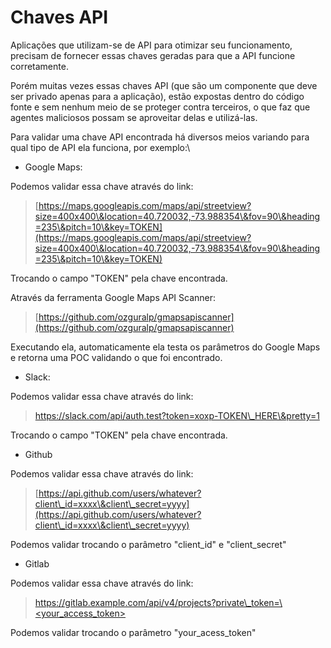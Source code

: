 # Chaves API

Aplicações que utilizam-se de API para otimizar seu funcionamento, precisam de fornecer essas chaves geradas para que a API funcione corretamente.

Porém muitas vezes essas chaves API (que são um componente que deve ser privado apenas para a aplicação), estão expostas dentro do código fonte e sem nenhum meio de se proteger contra terceiros, o que faz que agentes maliciosos possam se aproveitar delas e utilizá-las.



Para validar uma chave API encontrada há diversos meios variando para qual tipo de API ela funciona, por exemplo:\


* Google Maps:

Podemos validar essa chave através do link:

> [https://maps.googleapis.com/maps/api/streetview?size=400x400\&location=40.720032,-73.988354\&fov=90\&heading=235\&pitch=10\&key=TOKEN](https://maps.googleapis.com/maps/api/streetview?size=400x400\&location=40.720032,-73.988354\&fov=90\&heading=235\&pitch=10\&key=TOKEN)

Trocando o campo "TOKEN" pela chave encontrada.



Através da ferramenta Google Maps API Scanner:

> [https://github.com/ozguralp/gmapsapiscanner](https://github.com/ozguralp/gmapsapiscanner)

Executando ela, automaticamente ela testa os parâmetros do Google Maps e retorna uma POC validando o que foi encontrado.



* Slack:

Podemos validar essa chave através do link:

> https://slack.com/api/auth.test?token=xoxp-TOKEN\_HERE\&pretty=1

Trocando o campo "TOKEN" pela chave encontrada.



* Github

Podemos validar essa chave através do link:

> [https://api.github.com/users/whatever?client\_id=xxxx\&client\_secret=yyyy](https://api.github.com/users/whatever?client\_id=xxxx\&client\_secret=yyyy)

Podemos validar trocando o parâmetro "client\_id" e "client\_secret"



* Gitlab

Podemos validar essa chave através do link:

> [https://gitlab.example.com/api/v4/projects?private\_token=\<your\_access\_token>](https://gitlab.example.com/api/v4/projects?private\_token=%3Cyour\_access\_token%3E)

Podemos validar trocando o parâmetro "your\_acess\_token"

